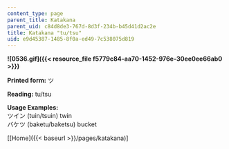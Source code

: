 ```yaml
---
content_type: page
parent_title: Katakana
parent_uid: c84d8de3-767d-8d3f-234b-b45d41d2ac2e
title: Katakana "tu/tsu"
uid: e9d45387-1485-8f0a-ed49-7c538075d819
---
```


**![0536.gif]({{< resource_file f5779c84-aa70-1452-976e-30ee0ee66ab0 >}})**

**Printed form:** ツ

**Reading:** tu/tsu

**Usage Examples:**  
ツイン (tuin/tsuin) twin  
バケツ (baketu/baketsu) bucket

\[[Home]({{< baseurl >}}/pages/katakana)\]